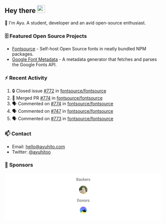 ## Hey there <img src="https://media.giphy.com/media/hvRJCLFzcasrR4ia7z/giphy.gif" width="25" height="25">

📝 I'm Ayu. A student, developer and an avid open-source enthusiast.

### 🗄 Featured Open Source Projects

- [Fontsource](https://github.com/fontsource/fontsource) - Self-host Open Source fonts in neatly bundled NPM packages.
- [Google Font Metadata](https://github.com/fontsource/google-font-metadata) - A metadata generator that fetches and parses the Google Fonts API.

### ⚡ Recent Activity

<!--START_SECTION:activity-->

1. 🔒 Closed issue [#772](https://github.com/fontsource/fontsource/issues/772) in [fontsource/fontsource](https://github.com/fontsource/fontsource)
2. 🎉 Merged PR [#774](https://github.com/fontsource/fontsource/pull/774) in [fontsource/fontsource](https://github.com/fontsource/fontsource)
3. 🗣 Commented on [#774](https://github.com/fontsource/fontsource/issues/774) in [fontsource/fontsource](https://github.com/fontsource/fontsource)
4. 🗣 Commented on [#747](https://github.com/fontsource/fontsource/issues/747) in [fontsource/fontsource](https://github.com/fontsource/fontsource)
5. 🗣 Commented on [#773](https://github.com/fontsource/fontsource/issues/773) in [fontsource/fontsource](https://github.com/fontsource/fontsource)
<!--END_SECTION:activity-->

### 📫 Contact

- Email: hello@ayuhito.com
- Twitter: [@ayuhitoo](https://twitter.com/ayuhitoo)

### :sparkling_heart: Sponsors

<p align="center">
  <a href="https://cdn.jsdelivr.net/gh/ayuhito/ayuhito/sponsors.svg">
    <img src='https://raw.githubusercontent.com/ayuhito/ayuhito/master/sponsors.svg'/>
  </a>
</p>
